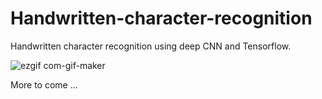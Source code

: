 # Handwritten-character-recognition

Handwritten character recognition using deep CNN and Tensorflow.

![ezgif com-gif-maker](https://user-images.githubusercontent.com/29597762/165079588-6b685bda-7757-464b-89fe-c8b0696f087f.gif)


More to come ...
